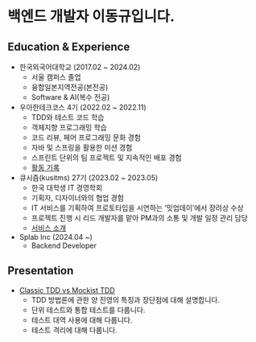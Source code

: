 # 백엔드 개발자 이동규입니다.

## Education & Experience

- 한국외국어대학교 (2017.02 ~ 2024.02)
  - 서울 캠퍼스 졸업
  - 융합일본지역전공(본전공)
  - Software & AI(복수 전공)
- 우아한테크코스 4기 (2022.02 ~ 2022.11)
  - TDD와 테스트 코드 학습
  - 객체지향 프로그래밍 학습
  - 코드 리뷰, 페어 프로그래밍 문화 경험
  - 자바 및 스프링을 활용한 미션 경험
  - 스프린트 단위의 팀 프로젝트 및 지속적인 배포 경험
  - [활동 기록](https://github.com/ldk980130/woowacourse-activities)
- 큐시즘(kusitms) 27기 (2023.02 ~ 2023.05)
  - 한국 대학생 IT 경영학회
  - 기획자, 디자이너와의 협업 경험
  - IT 서비스를 기획하여 프로토타입을 시연하는 ‘밋업데이’에서 장려상 수상
  - 프로젝트 진행 시 리드 개발자를 맡아 PM과의 소통 및 개발 일정 관리 담당
  - [서비스 소개](https://github.com/kusitms-wannafly)
- Splab Inc (2024.04 ~)
  - Backend Developer

## Presentation
- [Classic TDD vs Mockist TDD](https://youtu.be/n01foM9tsRo)
  - TDD 방법론에 관한 양 진영의 특징과 장단점에 대해 설명합니다.
  - 단위 테스트와 통합 테스트를 다룹니다.
  - 테스트 대역 사용에 대해 다룹니다.
  - 테스트 격리에 대해 다룹니다. 
